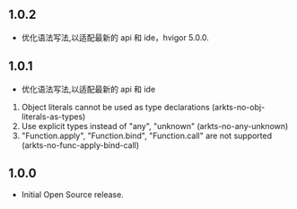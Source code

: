 ## 1.0.2

* 优化语法写法,以适配最新的 api 和 ide，hvigor 5.0.0.

## 1.0.1

* 优化语法写法,以适配最新的 api 和 ide
1. Object literals cannot be used as type declarations (arkts-no-obj-literals-as-types)
2. Use explicit types instead of "any", "unknown" (arkts-no-any-unknown)
3. "Function.apply", "Function.bind", "Function.call" are not supported (arkts-no-func-apply-bind-call)

## 1.0.0

* Initial Open Source release.

